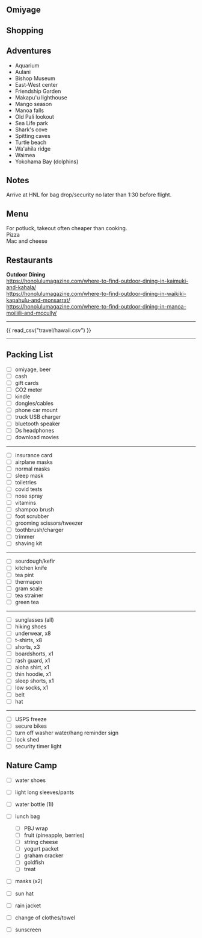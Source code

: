 ## Omiyage

## Shopping

## Adventures
* Aquarium
* Aulani
* Bishop Museum
* East-West center
* Friendship Garden
* Makapu'u lighthouse
* Mango season
* Manoa falls
* Old Pali lookout
* Sea Life park
* Shark's cove
* Spitting caves
* Turtle beach
* Wa'ahila ridge
* Waimea
* Yokohama Bay (dolphins)

## Notes
Arrive at HNL for bag drop/security no later than 1:30 before flight.

## Menu  
For potluck, takeout often cheaper than cooking.  
Pizza  
Mac and cheese  

## Restaurants
**Outdoor Dining**  
https://honolulumagazine.com/where-to-find-outdoor-dining-in-kaimuki-and-kahala/  
https://honolulumagazine.com/where-to-find-outdoor-dining-in-waikiki-kapahulu-and-monsarrat/  
https://honolulumagazine.com/where-to-find-outdoor-dining-in-manoa-moiliili-and-mccully/  

---
{{ read_csv("travel/hawaii.csv") }}

---
## Packing List
- [ ] omiyage, beer
- [ ] cash
- [ ] gift cards
- [ ] CO2 meter
- [ ] kindle
- [ ] dongles/cables
- [ ] phone car mount
- [ ] truck USB charger
- [ ] bluetooth speaker
- [ ] Ds headphones
- [ ] download movies
---
- [ ] insurance card
- [ ] airplane masks
- [ ] normal masks
- [ ] sleep mask
- [ ] toiletries
- [ ] covid tests
- [ ] nose spray
- [ ] vitamins
- [ ] shampoo brush
- [ ] foot scrubber
- [ ] grooming scissors/tweezer
- [ ] toothbrush/charger
- [ ] trimmer
- [ ] shaving kit
---
- [ ] sourdough/kefir
- [ ] kitchen knife
- [ ] tea pint
- [ ] thermapen
- [ ] gram scale
- [ ] tea strainer
- [ ] green tea
---
- [ ] sunglasses (all)
- [ ] hiking shoes
- [ ] underwear, x8
- [ ] t-shirts, x8
- [ ] shorts, x3
- [ ] boardshorts, x1
- [ ] rash guard, x1
- [ ] aloha shirt, x1
- [ ] thin hoodie, x1
- [ ] sleep shorts, x1
- [ ] low socks, x1
- [ ] belt
- [ ] hat
---
- [ ] USPS freeze
- [ ] secure bikes
- [ ] turn off washer water/hang reminder sign
- [ ] lock shed
- [ ] security timer light

## Nature Camp
- [ ] water shoes
- [ ] light long sleeves/pants
- [ ] water bottle (1l)
- [ ] lunch bag
    - [ ] PBJ wrap
    - [ ] fruit (pineapple, berries)
    - [ ] string cheese
    - [ ] yogurt packet
    - [ ] graham cracker
    - [ ] goldfish
    - [ ] treat
- [ ] masks (x2)
- [ ] sun hat
- [ ] rain jacket
- [ ] change of clothes/towel
- [ ] sunscreen

